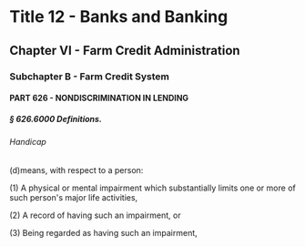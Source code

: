 
# Title 12 - Banks and Banking
## Chapter VI - Farm Credit Administration
### Subchapter B - Farm Credit System
#### PART 626 - NONDISCRIMINATION IN LENDING
##### § 626.6000 Definitions.
###### Handicap

(d)means, with respect to a person:

(1) A physical or mental impairment which substantially limits one or more of such person's major life activities,

(2) A record of having such an impairment, or

(3) Being regarded as having such an impairment,
